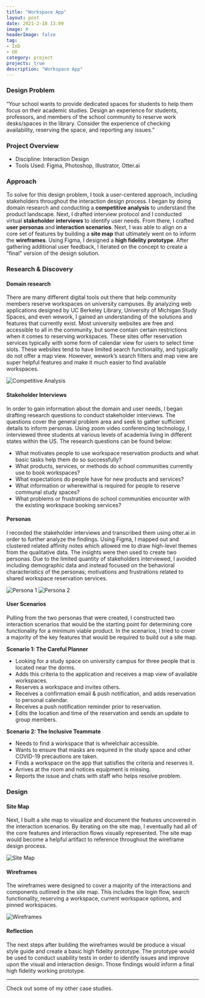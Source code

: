 ```yaml
---
title: "Workspace App"
layout: post
date: 2021-2-18 13:09
image: #
headerImage: false
tag:
- IxD
- UX
category: project
projects: true
description: "Workspace App"
---
```


### Design Problem

“Your school wants to provide dedicated spaces for students to help them focus on their academic studies. Design an experience for students, professors, and members of the school community to reserve work desks/spaces in the library. Consider the experience of checking availability, reserving the space, and reporting any issues.”

### Project Overview
* Discipline: Interaction Design
* Tools Used: Figma, Photoshop, Illustrator, Otter.ai

### Approach

To solve for this design problem, I took a user-centered approach, including stakeholders throughout the interaction design process. I began by doing domain research and conducting a **competitive analysis** to understand the product landscape. Next, I drafted interview protocol and I conducted virtual **stakeholder interviews** to identify user needs. From there, I crafted **user personas** and **interaction scenarios**. Next, I was able to align on a core set of features by building a **site map** that ultimately went on to inform the **wireframes**. Using Figma, I designed a **high fidelity prototype**. After gathering additional user feedback, I iterated on the concept to create a "final" version of the design solution.

### Research & Discovery

#### Domain research

There are many different digital tools out there that help community members reserve workspaces on university campuses. By analyzing web applications designed by UC Berkeley Library, University of Michigan Study Spaces, and even wework, I gained an understanding of the solutions and features that currently exist. Most university websites are free and accessible to all in the community, but some contain certain restrictions when it comes to reserving workspaces. These sites offer reservation services typically with some form of calendar view for users to select time slots. These websites tend to have limited search functionality, and typically do not offer a map view. However, wework’s search filters and map view are super helpful features and make it much easier to find available workspaces.

<img src="http://nicholasgiles.com/assets/images/workspace/competitiveanalysis.svg" class="bigger-image" alt="Competitive Analysis" />

#### Stakeholder Interviews

In order to gain information about the domain and user needs, I began drafting research questions to conduct stakeholder interviews. The questions cover the general problem area and seek to gather sufficient details to inform personas. Using zoom video conferencing technology, I interviewed three students at various levels of academia living in different states within the US. The research questions can be found below:

* What motivates people to use workspace reservation products and what basic tasks help them do so successfully?
* What products, services, or methods do school communities currently use to book workspaces?
* What expectations do people have for new products and services?
* What information or wherewithal is required for people to reserve communal study spaces?
* What problems or frustrations do school communities encounter with the existing workspace booking services?

#### Personas

I recorded the stakeholder interviews and transcribed them using otter.ai in order to further analyze the findings. Using Figma, I mapped out and clustered related affinity notes which allowed me to draw high-level themes from the qualitative data. The insights were then used to create two personas. Due to the limited quantity of stakeholders interviewed, I avoided including demographic data and instead focused on the behavioral characteristics of the personas; motivations and frustrations related to shared workspace reservation services.

<img src="http://nicholasgiles.com/assets/images/workspace/persona1.svg" class="bigger-image" alt="Persona 1" />
<img src="http://nicholasgiles.com/assets/images/workspace/persona2.svg" class="bigger-image" alt="Persona 2" />

#### User Scenarios

Pulling from the two personas that were created, I constructed two interaction scenarios that would be the starting point for determining core functionality for a minimum viable product. In the scenarios, I tried to cover a majority of the key features that would be required to build out a site map.

**Scenario 1: The Careful Planner**

* Looking for a study space on university campus for three people that is located near the dorms.
* Adds this criteria to the application and receives a map view of available workspaces.
* Reserves a workspace and invites others.
* Receives a confirmation email & push notification, and adds reservation to personal calendar.
* Receives a push notification reminder prior to reservation.
* Edits the location and time of the reservation and sends an update to group members.

**Scenario 2: The Inclusive Teammate**

* Needs to find a workspace that is wheelchair accessible.
* Wants to ensure that masks are required in the study space and other COVID-19 precautions are taken.
* Finds a workspace on the app that satisfies the criteria and reserves it.
* Arrives at the room and notices equipment is missing.
* Reports the issue and chats with staff who helps resolve problem.

### Design

#### Site Map

Next, I built a site map to visualize and document the features uncovered in the interaction scenarios. By iterating on the site map, I eventually had all of the core features and interaction flows visually represented. The site map would become a helpful artifact to reference throughout the wireframe design process.

<img src="http://nicholasgiles.com/assets/images/workspace/sitemap.svg" class="bigger-image" alt="Site Map" />

#### Wireframes

The wireframes were designed to cover a majority of the interactions and components outlined in the site map. This includes the login flow, search functionality, reserving a workspace, current workspace options, and pinned workspaces.

<img src="http://nicholasgiles.com/assets/images/workspace/wireframes.svg" class="bigger-image" alt="Wireframes" />

#### Reflection

The next steps after building the wireframes would be produce a visual style guide and create a basic high fidelity prototype. The prototype would be used to conduct usability tests in order to identify issues and improve upon the visual and interaction design. Those findings would inform a final high fidelity working prototype.

---

Check out some of my other <span class="evidence"><a href="https://nicholasgiles.com/projects/" style="text-decoration: none">case studies</a></span>.
